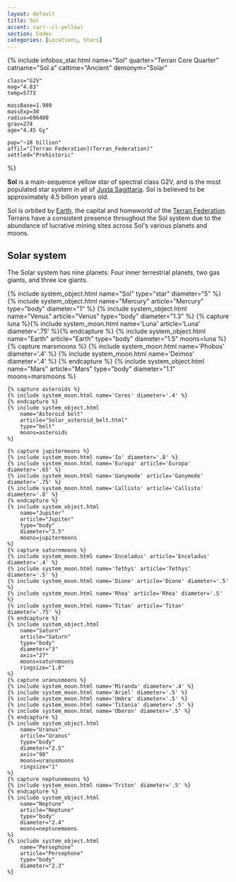 ```yaml
---
layout: default
title: Sol
accent: var(--cl-yellow)
section: Codex
categories: [Locations, Stars]
---
```


{% include infobox_star.html 
    name="Sol"
    quarter="Terran Core Quarter"
    catname="Sol a"
    cattime="Ancient"
    demonym="Solar"

    class="G2V"
    mag="4.83"
    temp=5773

    massBase=1.989
    massExp=30
    radius=696400
    grav=274
    age="4.45 Gy"
    
    pop="~18 billion"
    affil="[Terran Federation](Terran_Federation)"
    settled="Prehistoric"
%}

**Sol** is a main-sequence yellow star of spectral class G2V, and is the most populated star system
in all of [Juxta Sagittaria](Juxta_Sagittaria). Sol is believed to be approximately 4.5 billion
years old.

Sol is orbited by [Earth](Earth), the capital and homeworld of the [Terran Federation](Terran_Federation).
Terrans have a consistent presence throughout the Sol system due to the abundance of lucrative mining
sites across Sol's various planets and moons.

## Solar system
The Solar system has nine planets: Four inner terrestrial planets, two gas giants, and three ice giants.

<div class="systemDiagram">
    {% include system_object.html 
        name="Sol"
        type="star"
        diameter="5"
    %}
    {% include system_object.html 
        name="Mercury"
        article="Mercury"
        type="body"
        diameter="1"
    %}
    {% include system_object.html 
        name="Venus"
        article="Venus"
        type="body"
        diameter="1.3"
    %}
    {% capture luna %}{% include system_moon.html name='Luna' article='Luna' diameter='.75' %}{% endcapture %}
    {% include system_object.html 
        name="Earth"
        article="Earth"
        type="body"
        diameter="1.5"
        moons=luna
    %}
    {% capture marsmoons %}
    {% include system_moon.html name='Phobos' diameter='.4' %}
    {% include system_moon.html name='Deimos' diameter='.4' %}
    {% endcapture %}
    {% include system_object.html 
        name="Mars"
        article="Mars"
        type="body"
        diameter="1.1"
        moons=marsmoons
    %}

    {% capture asteroids %}
    {% include system_moon.html name='Ceres' diameter='.4' %}
    {% endcapture %}
    {% include system_object.html
        name="Asteroid belt"
        article="Solar_asteroid_belt.html"
        type="belt"
        moons=asteroids
    %}

    {% capture jupitermoons %}
    {% include system_moon.html name='Io' diameter='.8' %}
    {% include system_moon.html name='Europa' article='Europa' diameter='.65' %}
    {% include system_moon.html name='Ganymede' article='Ganymede' diameter='.75' %}
    {% include system_moon.html name='Callisto' article='Callisto' diameter='.8' %}
    {% endcapture %}
    {% include system_object.html 
        name="Jupiter"
        article="Jupiter"
        type="body"
        diameter="3.5"
        moons=jupitermoons
    %}
    {% capture saturnmoons %}
    {% include system_moon.html name='Enceladus' article='Enceladus' diameter='.4' %}
    {% include system_moon.html name='Tethys' article='Tethys' diameter='.5' %}
    {% include system_moon.html name='Dione' article='Dione' diameter='.5' %}
    {% include system_moon.html name='Rhea' article='Rhea' diameter='.5' %}
    {% include system_moon.html name='Titan' article='Titan' diameter='.75' %}
    {% endcapture %}
    {% include system_object.html 
        name="Saturn"
        article="Saturn"
        type="body"
        diameter="3"
        axis="27"
        moons=saturnmoons
        ringsize="1.8"
    %}
    {% capture uranusmoons %}
    {% include system_moon.html name='Miranda' diameter='.4' %}
    {% include system_moon.html name='Ariel' diameter='.5' %}
    {% include system_moon.html name='Umbra' diameter='.5' %}
    {% include system_moon.html name='Titania' diameter='.5' %}
    {% include system_moon.html name='Oberon' diameter='.5' %}
    {% endcapture %}
    {% include system_object.html 
        name="Uranus"
        article="Uranus"
        type="body"
        diameter="2.5"
        axis="98"
        moons=uranusmoons
        ringsize="1"
    %}
    {% capture neptunemoons %}
    {% include system_moon.html name='Triton' diameter='.5' %}
    {% endcapture %}
    {% include system_object.html 
        name="Neptune"
        article="Neptune"
        type="body"
        diameter="2.4"
        moons=neptunemoons
    %}
    {% include system_object.html 
        name="Persephone"
        article="Persephone"
        type="body"
        diameter="2.3"
    %}
</div>
